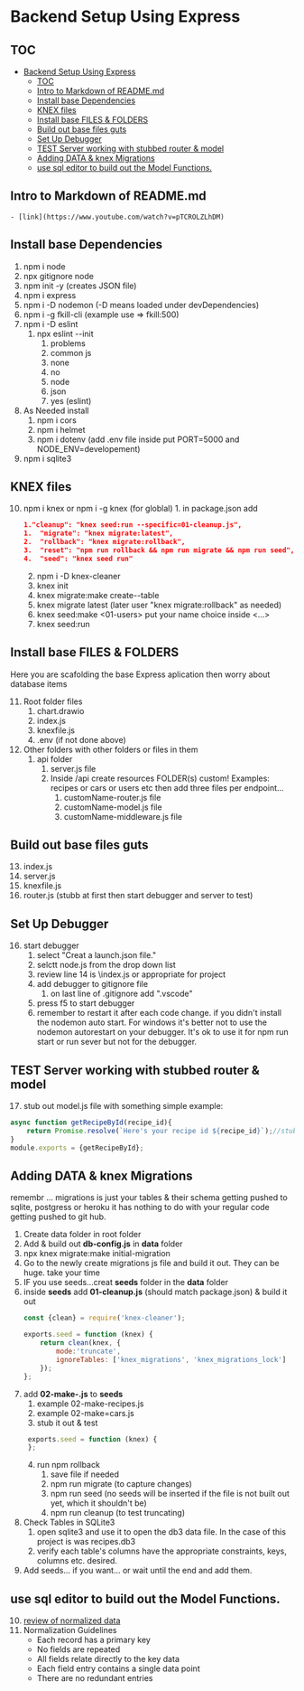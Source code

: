 # Backend Setup Using Express

## TOC
- [Backend Setup Using Express](#backend-setup-using-express)
  - [TOC](#toc)
  - [Intro to Markdown of README.md](#intro-to-markdown-of-readmemd)
  - [Install base Dependencies](#install-base-dependencies)
  - [KNEX files](#knex-files)
  - [Install base FILES & FOLDERS](#install-base-files--folders)
  - [Build out base files guts](#build-out-base-files-guts)
  - [Set Up Debugger](#set-up-debugger)
  - [TEST Server working with stubbed router & model](#test-server-working-with-stubbed-router--model)
  - [Adding DATA & knex Migrations](#adding-data--knex-migrations)
  - [use sql editor to build out the Model Functions.](#use-sql-editor-to-build-out-the-model-functions)
## Intro to Markdown of README.md
    
    - [link](https://www.youtube.com/watch?v=pTCROLZLhDM)
  
## Install base Dependencies 
1. npm i node
2. npx gitignore node
3. npm init -y (creates JSON file)
4. npm i express
5. npm i -D nodemon (-D means loaded under devDependencies)
6. npm i -g fkill-cli (example use => fkill:500)
7. npm i -D eslint
   1. npx eslint --init
      1. problems
      2. common js
      3. none
      4. no
      5. node
      6. json
      7. yes (eslint)
8. As Needed install
   1. npm i cors
   2. npm i helmet
   3. npm i dotenv (add .env file inside put PORT=5000 and NODE_ENV=developement)
9. npm i sqlite3

## KNEX files
10.  npm i knex or npm i -g knex (for globlal)
    1.  in package.json add  
        ```json
        1."cleanup": "knex seed:run --specific=01-cleanup.js",
        1.  "migrate": "knex migrate:latest",
        2.  "rollback": "knex migrate:rollback",
        3.  "reset": "npm run rollback && npm run migrate && npm run seed",
        4.  "seed": "knex seed run"
        ```
     2.  npm i -D knex-cleaner
     3.  knex init
     4.  knex migrate:make create-<name>-table
     5.  knex migrate latest (later user "knex migrate:rollback" as needed)
     6.  knex seed:make <01-users> put your name choice inside <...>
     7.  knex seed:run

## Install base FILES & FOLDERS
Here you are scafolding the base Express aplication then worry about database items

11. Root folder files
    1.  chart.drawio
    2.  index.js
    3.  knexfile.js
    4.  .env (if not done above)
12. Other folders with other folders or files in them 
    1.  api folder
        1.  server.js file
        2.  Inside /api create resources FOLDER(s) custom! Examples: recipes or cars or users etc then add three files per endpoint...
            1.  customName-router.js file
            2.  customName-model.js file
            3.  customName-middleware.js file

## Build out base files guts
13. index.js
14. server.js
15. knexfile.js
16. router.js (stubb at first then start debugger and server to test)

## Set Up Debugger
16. start debugger
    1.  select "Creat a launch.json file."
    2.  selctt node.js from the drop down list
    3.  review line 14 is \\index.js or appropriate for project
    4.  add debugger to gitignore file
        1.  on last line of .gitignore add ".vscode"
    5.  press f5 to start debugger
    6.  remember to restart it after each code change. if you didn't install the nodemon auto start. For windows it's better not to use the nodemon autorestart on your debugger. It's ok to use it for npm run start  or run sever but not for the debugger. 

## TEST Server working with stubbed router & model
17. stub out model.js file with something simple example:
```javascript
async function getRecipeById(recipe_id){
    return Promise.resolve(`Here's your recipe id ${recipe_id}`);//stubb
}
module.exports = {getRecipeById};
```
## Adding DATA & knex Migrations
remembr ... migrations is just your tables & their schema getting pushed to sqlite, postgress or heroku it has nothing to do with your regular code getting pushed to git hub. 
1. Create data folder in root folder
2. Add & build out __db-config.js__ in __data__ folder
3. npx knex migrate:make initial-migration
4. Go to the newly create migrations js file and build it out. They can be huge. take your time
5. IF you use seeds...creat __seeds__ folder in the __data__ folder
6. inside __seeds__ add __01-cleanup.js__ (should match package.json) & build it out
    ```javascript
    const {clean} = require('knex-cleaner');

    exports.seed = function (knex) {
        return clean(knex, {
            mode:'truncate',
            ignoreTables: ['knex_migrations', 'knex_migrations_lock']
        });
    };
    ```
7. add __02-make-<resourceName>.js__ to __seeds__ 
   1. example 02-make-recipes.js
   2. example 02-make=cars.js
   3. stub it out & test
   ```javascript
    exports.seed = function (knex) {
    };
   ```
   4. run npm rollback
      1. save file if needed
      2. npm run migrate (to capture changes)
      3. npm run seed (no seeds will be inserted if the file is not built out yet, which it shouldn't be)
      4. npm run cleanup (to test truncating)
8.  Check Tables in SQLite3
    1.  open sqlite3 and use it to open the db3 data file. In the case of this project is was recipes.db3
    2.  verify each table's columns have the appropriate constraints, keys, columns etc. desired.
9.  Add seeds... if you want... or wait until the end and add them. 
   
   ## use sql editor to build out the Model Functions. 

10. [review of normalized data ](https://lambdaschool.instructure.com/courses/1692/pages/objective-1-explain-data-normalization?module_item_id=618670)
11. Normalization Guidelines
    - Each record has a primary key
    - No fields are repeated
    - All fields relate directly to the key data
    - Each field entry contains a single data point
    - There are no redundant entries